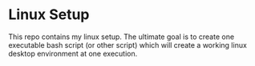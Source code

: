 # Linux Setup

This repo contains my linux setup. The ultimate goal is to create one executable bash script (or other script) which will create a working linux desktop environment at one execution. 
